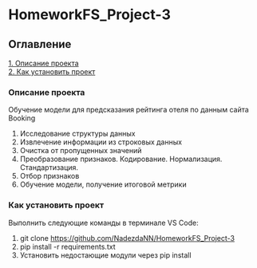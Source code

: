 # HomeworkFS_Project-3

## Оглавление  
[1. Описание проекта](./README.md#Описание-проекта)   
[2. Как установить проект](./README.md#Как-установить-проект)  

### Описание проекта    
Обучение модели для предсказания рейтинга отеля по данным сайта Booking
1. Исследование структуры данных
2. Извлечение информации из строковых данных
3. Очистка от пропущенных значений
4. Преобразование признаков. Кодирование. Нормализация. Стандартизация.
5. Отбор признаков
6. Обучение модели, получение итоговой метрики

### Как установить проект
Выполнить следующие команды в терминале VS Code:
1. git clone https://github.com/NadezdaNN/HomeworkFS_Project-3
2. pip install -r requirements.txt
3. Установить недостающие модули через pip install
